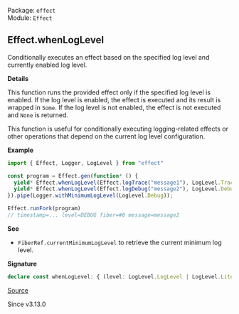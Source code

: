 Package: `effect`<br />
Module: `Effect`<br />

## Effect.whenLogLevel

Conditionally executes an effect based on the specified log level and currently enabled log level.

**Details**

This function runs the provided effect only if the specified log level is
enabled. If the log level is enabled, the effect is executed and its result
is wrapped in `Some`. If the log level is not enabled, the effect is not
executed and `None` is returned.

This function is useful for conditionally executing logging-related effects
or other operations that depend on the current log level configuration.

**Example**

```ts
import { Effect, Logger, LogLevel } from "effect"

const program = Effect.gen(function* () {
  yield* Effect.whenLogLevel(Effect.logTrace("message1"), LogLevel.Trace); // returns `None`
  yield* Effect.whenLogLevel(Effect.logDebug("message2"), LogLevel.Debug); // returns `Some`
}).pipe(Logger.withMinimumLogLevel(LogLevel.Debug));

Effect.runFork(program)
// timestamp=... level=DEBUG fiber=#0 message=message2
```

**See**

- `FiberRef.currentMinimumLogLevel` to retrieve the current minimum log level.

**Signature**

```ts
declare const whenLogLevel: { (level: LogLevel.LogLevel | LogLevel.Literal): <A, E, R>(self: Effect<A, E, R>) => Effect<Option.Option<A>, E, R>; <A, E, R>(self: Effect<A, E, R>, level: LogLevel.LogLevel | LogLevel.Literal): Effect<Option.Option<A>, E, R>; }
```

[Source](https://github.com/Effect-TS/effect/tree/main/packages/effect/src/Effect.ts#L11188)

Since v3.13.0
